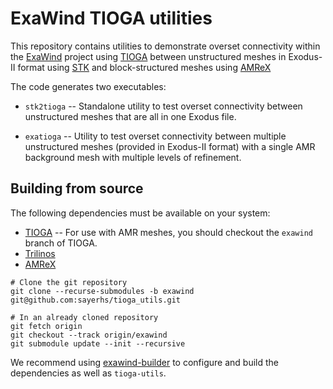 # ExaWind TIOGA utilities

This repository contains utilities to demonstrate overset connectivity within
the [ExaWind](https://github.com/exawind) project using
[TIOGA](https://github.com/jsitaraman/tioga) between unstructured meshes in
Exodus-II format using [STK](https://github.com/trilinos/Trilinos) and
block-structured meshes using [AMReX](https://github.com/AMReX-Codes/amrex)

The code generates two executables:

- `stk2tioga` -- Standalone utility to test overset connectivity between
  unstructured meshes that are all in one Exodus file.
  
- `exatioga` -- Utility to test overset connectivity between multiple
  unstructured meshes (provided in Exodus-II format) with a single AMR
  background mesh with multiple levels of refinement.

## Building from source

The following dependencies must be available on your system:

- [TIOGA](https://github.com/jsitaraman/tioga) -- For use with AMR meshes, you
  should checkout the `exawind` branch of TIOGA.
- [Trilinos](https://github.com/trilinos/Trilinos)
- [AMReX](https://github.com/AMReX-Codes/amrex)

```console
# Clone the git repository
git clone --recurse-submodules -b exawind git@github.com:sayerhs/tioga_utils.git

# In an already cloned repository
git fetch origin
git checkout --track origin/exawind
git submodule update --init --recursive
```

We recommend using
[exawind-builder](https://exawind-builder.readthedocs.io/en/latest/) to
configure and build the dependencies as well as `tioga-utils`.
